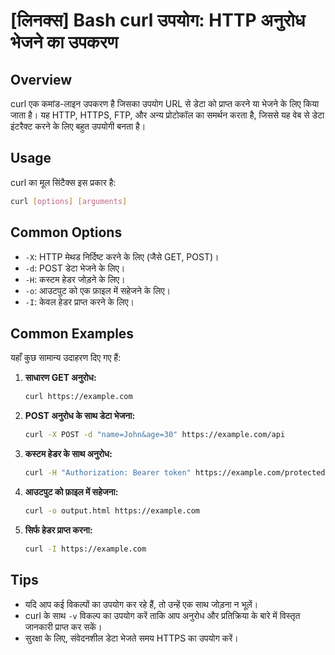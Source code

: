 # [लिनक्स] Bash curl उपयोग: HTTP अनुरोध भेजने का उपकरण

## Overview
curl एक कमांड-लाइन उपकरण है जिसका उपयोग URL से डेटा को प्राप्त करने या भेजने के लिए किया जाता है। यह HTTP, HTTPS, FTP, और अन्य प्रोटोकॉल का समर्थन करता है, जिससे यह वेब से डेटा इंटरैक्ट करने के लिए बहुत उपयोगी बनता है।

## Usage
curl का मूल सिंटैक्स इस प्रकार है:

```bash
curl [options] [arguments]
```

## Common Options
- `-X`: HTTP मेथड निर्दिष्ट करने के लिए (जैसे GET, POST)।
- `-d`: POST डेटा भेजने के लिए।
- `-H`: कस्टम हेडर जोड़ने के लिए।
- `-o`: आउटपुट को एक फ़ाइल में सहेजने के लिए।
- `-I`: केवल हेडर प्राप्त करने के लिए।

## Common Examples
यहाँ कुछ सामान्य उदाहरण दिए गए हैं:

1. **साधारण GET अनुरोध:**
   ```bash
   curl https://example.com
   ```

2. **POST अनुरोध के साथ डेटा भेजना:**
   ```bash
   curl -X POST -d "name=John&age=30" https://example.com/api
   ```

3. **कस्टम हेडर के साथ अनुरोध:**
   ```bash
   curl -H "Authorization: Bearer token" https://example.com/protected
   ```

4. **आउटपुट को फ़ाइल में सहेजना:**
   ```bash
   curl -o output.html https://example.com
   ```

5. **सिर्फ हेडर प्राप्त करना:**
   ```bash
   curl -I https://example.com
   ```

## Tips
- यदि आप कई विकल्पों का उपयोग कर रहे हैं, तो उन्हें एक साथ जोड़ना न भूलें।
- curl के साथ `-v` विकल्प का उपयोग करें ताकि आप अनुरोध और प्रतिक्रिया के बारे में विस्तृत जानकारी प्राप्त कर सकें।
- सुरक्षा के लिए, संवेदनशील डेटा भेजते समय HTTPS का उपयोग करें।
